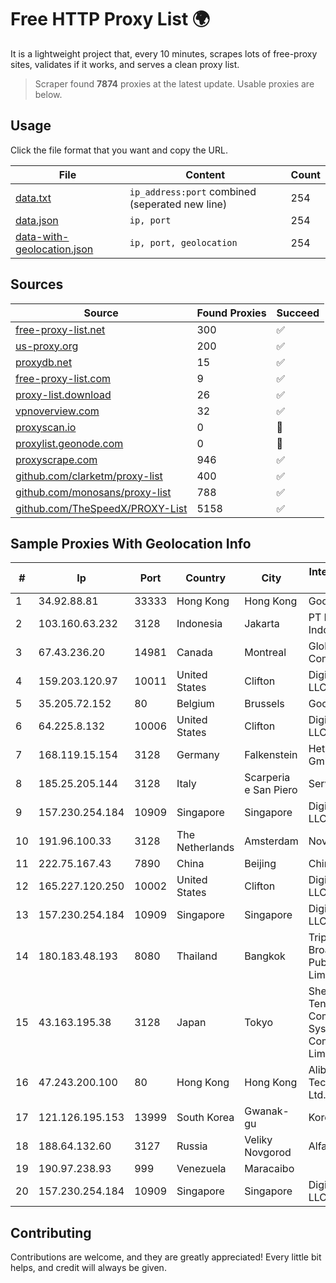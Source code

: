 
# Free HTTP Proxy List 🌍

It is a lightweight project that, every 10 minutes, scrapes lots of free-proxy sites, validates if it works, and serves a clean proxy list.


> Scraper found **7874** proxies at the latest update. Usable proxies are below.

## Usage

Click the file format that you want and copy the URL.


|File|Content|Count|
|----|-------|-----|
|[data.txt](https://raw.githubusercontent.com/themiralay/Proxy-List-World/master/data.txt)|`ip_address:port` combined (seperated new line)|254|
|[data.json](https://raw.githubusercontent.com/themiralay/Proxy-List-World/master/data.json)|`ip, port`|254|
|[data-with-geolocation.json](https://raw.githubusercontent.com/themiralay/Proxy-List-World/master/data-with-geolocation.json)|`ip, port, geolocation`|254|

## Sources

|Source|Found Proxies|Succeed|
|------|-------------|-------|
|[free-proxy-list.net](https://free-proxy-list.net)|300|✅|
|[us-proxy.org](https://www.us-proxy.org)|200|✅|
|[proxydb.net](http://proxydb.net)|15|✅|
|[free-proxy-list.com](https://free-proxy-list.com/?page=&port=&type%5B%5D=http&type%5B%5D=https&up_time=0&search=Search)|9|✅|
|[proxy-list.download](https://www.proxy-list.download/HTTP)|26|✅|
|[vpnoverview.com](https://vpnoverview.com/privacy/anonymous-browsing/free-proxy-servers)|32|✅|
|[proxyscan.io](https://www.proxyscan.io)|0|🚫|
|[proxylist.geonode.com](https://proxylist.geonode.com/api/proxy-list?limit=300&page=1&sort_by=lastChecked&sort_type=desc&protocols=http,https)|0|🚫|
|[proxyscrape.com](https://api.proxyscrape.com/v2/?request=displayproxies&protocol=http&timeout=10000&country=all&ssl=all&anonymity=all)|946|✅|
|[github.com/clarketm/proxy-list](https://raw.githubusercontent.com/clarketm/proxy-list/master/proxy-list-raw.txt)|400|✅|
|[github.com/monosans/proxy-list](https://raw.githubusercontent.com/monosans/proxy-list/main/proxies/http.txt)|788|✅|
|[github.com/TheSpeedX/PROXY-List](https://raw.githubusercontent.com/TheSpeedX/PROXY-List/master/http.txt)|5158|✅|


## Sample Proxies With Geolocation Info

|#|Ip|Port|Country|City|Internet Service Provider|
|-|--|----|-------|----|-------------------------|
|1|34.92.88.81|33333|Hong Kong|Hong Kong|Google LLC|
|2|103.160.63.232|3128|Indonesia|Jakarta|PT Herza Digital Indonesia|
|3|67.43.236.20|14981|Canada|Montreal|GloboTech Communications|
|4|159.203.120.97|10011|United States|Clifton|DigitalOcean, LLC|
|5|35.205.72.152|80|Belgium|Brussels|Google LLC|
|6|64.225.8.132|10006|United States|Clifton|DigitalOcean, LLC|
|7|168.119.15.154|3128|Germany|Falkenstein|Hetzner Online GmbH|
|8|185.25.205.144|3128|Italy|Scarperia e San Piero|Servereasy Italy|
|9|157.230.254.184|10909|Singapore|Singapore|DigitalOcean, LLC|
|10|191.96.100.33|3128|The Netherlands|Amsterdam|NovoServe B.V.|
|11|222.75.167.43|7890|China|Beijing|Chinanet|
|12|165.227.120.250|10002|United States|Clifton|DigitalOcean, LLC|
|13|157.230.254.184|10909|Singapore|Singapore|DigitalOcean, LLC|
|14|180.183.48.193|8080|Thailand|Bangkok|Triple T Broadband Public Company Limited|
|15|43.163.195.38|3128|Japan|Tokyo|Shenzhen Tencent Computer Systems Company Limited|
|16|47.243.200.100|80|Hong Kong|Hong Kong|Alibaba (US) Technology Co., Ltd.|
|17|121.126.195.153|13999|South Korea|Gwanak-gu|Korea Telecom|
|18|188.64.132.60|3127|Russia|Veliky Novgorod|Alfacom|
|19|190.97.238.93|999|Venezuela|Maracaibo||
|20|157.230.254.184|10909|Singapore|Singapore|DigitalOcean, LLC|



## Contributing

Contributions are welcome, and they are greatly appreciated! Every
little bit helps, and credit will always be given.

